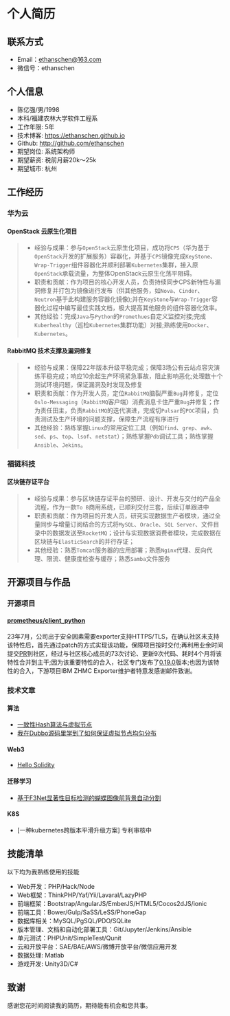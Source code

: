 # 个人简历

## 联系方式

- Email：<ethanschen@163.com>
- 微信号：ethanschen

## 个人信息

- 陈亿强/男/1998
- 本科/福建农林大学软件工程系
- 工作年限: 5年
- 技术博客: <https://ethanschen.github.io>
- Github: <http://github.com/ethanschen>
- 期望岗位: 系统架构师
- 期望薪资: 税前月薪20k～25k
- 期望城市: 杭州

## 工作经历

### 华为云

#### OpenStack 云原生化项目

> - 经验与成果：参与`OpenStack`云原生化项目，成功将`CPS`（华为基于`OpenStack`开发的扩展服务）容器化，并基于`CPS`镜像完成`KeyStone`、`Wrap-Trigger`组件容器化并顺利部署`Kubernetes`集群，接入原`OpenStack`承载流量，为整体OpenStack云原生化荡平阻碍。
> - 职责和贡献：作为项目的核心开发人员，负责持续同步CPS新特性与漏洞修复并打包为镜像进行发布（供其他服务，如`Nova`、`Cinder`、`Neutron`基于此构建服务容器化镜像);并在`KeyStone`与`Wrap-Trigger`容器化过程中编写最佳实践文档，极大提高其他服务的组件容器化效率。
> - 其他经验：完成`Java`与`Python`的`Promethues`自定义监控对接;完成`Kuberhealthy`（巡检`Kubernetes`集群功能）对接;熟练使用`Docker`、`Kubernetes`。

#### RabbitMQ 技术支撑及漏洞修复

> - 经验与成果：保障22年版本升级平稳完成；保障3场公有云站点容灾演练平稳完成；响应10余起生产环境紧急事故，阻止影响恶化;处理数十个测试环境问题，保证漏洞及时发现及修复
> - 职责和贡献：作为开发人员，定位`RabbitMQ`脑裂严重`Bug`并修复，定位`Oslo-Messaging`（`RabbitMQ`客户端）消费消息卡住严重`Bug`并修复；作为责任田主，负责`RabbitMQ`的迭代演进，完成切`Pulsar`的`POC`项目，负责测试及生产环境的问题支撑，保障生产流程有序进行
> - 其他经验：熟练掌握`Linux`的常用定位工具（例如`find`、`grep`、`awk`、`sed`、`ps`、`top`、`lsof`、`netstat`）；熟练掌握`Pdb`调试工具；熟练掌握`Ansible`、`Jekins`。

### 福链科技

#### 区块链存证平台

> - 经验与成果：参与区块链存证平台的预研、设计、开发与交付的产品全流程，作为一款`To B`商用系统，已顺利交付三套，后续订单跟进中
> - 职责和贡献：作为项目的开发人员，研究实现数据生产者模块，通过全量同步与增量订阅结合的方式将`MySQL`、`Oracle`、`SQL Server`、文件目录中的数据发送至`RocketMQ`；设计与实现数据消费者模块，完成数据在区块链与`ElasticSearch`的并行存证；
> - 其他经验：熟悉`Tomcat`服务器的应用部署；熟悉`Nginx`代理、反向代理、限流、健康度检查与缓存；熟悉`Samba`文件服务

## 开源项目与作品

### 开源项目

#### [prometheus/client_python]

23年7月，公司出于安全因素需要exporter支持HTTPS/TLS，在确认社区未支持该特性后，首先通过patch的方式实现该功能，保障项目按时交付;再利用业余时间提交[PR]到社区，经过与社区核心成员的73次讨论、更新9次代码、耗时4个月将该特性合并到主干;因为该重要特性的合入，社区专门发布了[0.19.0]版本;也因为该特性的合入，下游项目IBM ZHMC Exporter维护者特意发感谢邮件致谢。

### 技术文章

#### 算法

- [一致性Hash算法与虚拟节点]
- [我在Dubbo源码里学到了如何保证虚拟节点均匀分布]
  
#### Web3

- [Hello Solidity]

#### 迁移学习

- [基于F3Net显著性目标检测的蝴蝶图像前背景自动分割]

#### K8S

- [一种kubernetes跨版本平滑升级方案] 专利审核中

## 技能清单

以下均为我熟练使用的技能

- Web开发：PHP/Hack/Node
- Web框架：ThinkPHP/Yaf/Yii/Lavaral/LazyPHP
- 前端框架：Bootstrap/AngularJS/EmberJS/HTML5/Cocos2dJS/ionic
- 前端工具：Bower/Gulp/SaSS/LeSS/PhoneGap
- 数据库相关：MySQL/PgSQL/PDO/SQLite
- 版本管理、文档和自动化部署工具：Git/Jupyter/Jenkins/Ansible
- 单元测试：PHPUnit/SimpleTest/Qunit
- 云和开放平台：SAE/BAE/AWS/微博开放平台/微信应用开发
- 数据处理: Matlab
- 游戏开发: Unity3D/C#

## 致谢

感谢您花时间阅读我的简历，期待能有机会和您共事。

[基于F3Net显著性目标检测的蝴蝶图像前背景自动分割]: http://www.insect.org.cn/CN/10.16380/j.kcxb.2021.05.008
[prometheus/client_python]: https://github.com/prometheus/client_python
[PR]: https://github.com/prometheus/client_python/pull/946
[0.19.0]: https://pypi.org/project/prometheus-client/0.19.0
[一致性Hash算法与虚拟节点]: https://blog.csdn.net/Eazon_chan/article/details/117576686
[我在Dubbo源码里学到了如何保证虚拟节点均匀分布]: https://blog.csdn.net/Eazon_chan/article/details/117888489
[Hello Solidity]: https://karezachen.github.io/solidity
